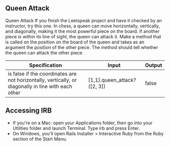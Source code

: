 ## Queen Attack ##

Queen Attack
If you finish the Leetspeak project and have it checked by an instructor, try this one. In chess, a queen can move horizontally, vertically, and diagonally, making it the most powerful piece on the board. If another piece is within its line of sight, the queen can attack it. Make a method that is called on the position on the board of the queen and takes as an argument the position of the other piece. The method should tell whether the queen can attack the other piece.


|Specification|Input|Output|
|-|-|-|
|is false if the coordinates are not horizontally, vertically, or diagonally in line with each other|[1,1].queen_attack?([2, 3])|false|




## Accessing IRB ##
* If you're on a Mac: open your Applications folder, then go into your Utilities folder and launch Terminal. Type irb and press Enter.
* On Windows, you'll open Rails Installer > Interactive Ruby from the Ruby section of the Start Menu.
